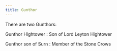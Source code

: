 ```yaml
---
title: Gunthor
---
```


There are two Gunthors:

Gunthor Hightower : Son of Lord Leyton Hightower

Gunthor son of Surn : Member of the Stone Crows


